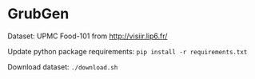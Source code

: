 # GrubGen

Dataset: UPMC Food-101 from http://visiir.lip6.fr/

Update python package requirements:
`pip install -r requirements.txt`

Download dataset:
`./download.sh`
